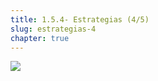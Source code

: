 ```yaml
---
title: 1.5.4- Estrategias (4/5)
slug: estrategias-4
chapter: true
---
```


![](/images/qap/what-do-we-do/21.png)

